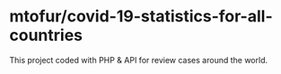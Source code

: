 # mtofur/covid-19-statistics-for-all-countries
 This project coded with PHP & API for review cases around the world.
